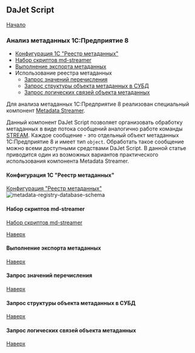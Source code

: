 ## DaJet Script

[Начало](https://github.com/zhichkin/dajet/tree/main/doc/dajet-script/README.md)

### Анализ метаданных 1С:Предприятие 8

- [Конфигурация 1С "Реестр метаданных"](#конфигурация-1С-реестр-метаданных)
- [Набор скриптов md-streamer](#набор-скриптов-md-streamer)
- [Выполнение экспорта метаданных](#выполнение-экспорта-метаданных)
- Использование реестра метаданных
  - [Запрос значений перечисления](#запрос-значений-перечисления)
  - [Запрос структуры объекта метаданных в СУБД](#запрос-структуры-объекта-метаданных-в-СУБД)
  - [Запрос логических связей объекта метаданных](#запрос-логических-связей-объекта-метаданных)

Для анализа метаданных 1С:Предприятие 8 реализован специальный компонент [Metadata Streamer](https://github.com/zhichkin/dajet/blob/main/src/dajet-runtime/extensions/MetadataStreamer.cs).

Данный компонент DaJet Script позволяет организовать обработку метаданных в виде потока сообщений аналогично работе команды [STREAM](https://github.com/zhichkin/dajet/blob/main/doc/dajet-script/databases/stream/README.md). Каждое сообщение - это отдельный объект метаданных 1С:Предприятие 8 и имеет тип ```object```. Обработать такое сообщение можно всеми доступными средствами DaJet Script. В данной статье приводится один из возможных вариантов практического использования компонента Metadata Streamer.

#### Конфигурация 1С "Реестр метаданных"

[Конфигурация "Реестр метаданных"](https://github.com/zhichkin/dajet/tree/main/1c)
![metadata-registry-database-schema](https://github.com/zhichkin/dajet/blob/main/1c/metadata-registry-database-schema.png)



#### Набор скриптов md-streamer

[Набор скриптов md-streamer](https://github.com/zhichkin/dajet/tree/main/1c/md-streamer)

[Наверх](#анализ-метаданных-1спредприятие-8)

#### Выполнение экспорта метаданных

[Наверх](#анализ-метаданных-1спредприятие-8)

#### Запрос значений перечисления

[Наверх](#анализ-метаданных-1спредприятие-8)

#### Запрос структуры объекта метаданных в СУБД

[Наверх](#анализ-метаданных-1спредприятие-8)

#### Запрос логических связей объекта метаданных

[Наверх](#анализ-метаданных-1спредприятие-8)
